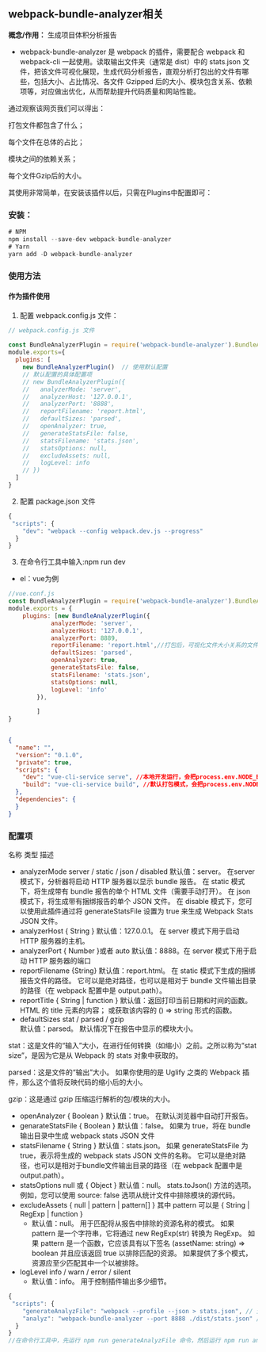 
## webpack-bundle-analyzer相关
**概念/作用：** 生成项目体积分析报告



- webpack-bundle-analyzer 是 webpack 的插件，需要配合 webpack 和 webpack-cli 一起使用。读取输出文件夹（通常是 dist）中的 stats.json 文件，把该文件可视化展现，生成代码分析报告，直观分析打包出的文件有哪些，包括大小、占比情况、各文件 Gzipped 后的大小、模块包含关系、依赖项等，对应做出优化，从而帮助提升代码质量和网站性能。

通过观察该网页我们可以得出：

打包文件都包含了什么；

每个文件在总体的占比；

模块之间的依赖关系；

每个文件Gzip后的大小。

其使用非常简单，在安装该插件以后，只需在Plugins中配置即可：
### 安装：
```js
# NPM 
npm install --save-dev webpack-bundle-analyzer
# Yarn 
yarn add -D webpack-bundle-analyzer
```
### 使用方法
#### 作为插件使用
1. 配置 webpack.config.js 文件：
```js
// webpack.config.js 文件
 
const BundleAnalyzerPlugin = require('webpack-bundle-analyzer').BundleAnalyzerPlugin
module.exports={
  plugins: [
    new BundleAnalyzerPlugin()  // 使用默认配置
    // 默认配置的具体配置项
    // new BundleAnalyzerPlugin({
    //   analyzerMode: 'server',
    //   analyzerHost: '127.0.0.1',
    //   analyzerPort: '8888',
    //   reportFilename: 'report.html',
    //   defaultSizes: 'parsed',
    //   openAnalyzer: true,
    //   generateStatsFile: false,
    //   statsFilename: 'stats.json',
    //   statsOptions: null,
    //   excludeAssets: null,
    //   logLevel: info
    // })
  ]
}
```
2. 配置 package.json 文件
```js
{
 "scripts": {
    "dev": "webpack --config webpack.dev.js --progress"
  }
}
```
3. 在命令行工具中输入:npm run dev

- el：vue为例
```js
//vue.conf.js
const BundleAnalyzerPlugin = require('webpack-bundle-analyzer').BundleAnalyzerPlugin;//可视化大小插件
module.exports = {
    plugins: [new BundleAnalyzerPlugin({
            analyzerMode: 'server',
            analyzerHost: '127.0.0.1',
            analyzerPort: 8889,
            reportFilename: 'report.html',//打包后，可视化文件大小关系的文件名
            defaultSizes: 'parsed',
            openAnalyzer: true,
            generateStatsFile: false,
            statsFilename: 'stats.json',
            statsOptions: null,
            logLevel: 'info'
        }),
        
        ]
}
```

```json

{
  "name": "",
  "version": "0.1.0",
  "private": true,
  "scripts": {
    "dev": "vue-cli-service serve", //本地开发运行，会把process.env.NODE_ENV设置为'development'
    "build": "vue-cli-service build", //默认打包模式，会把process.env.NODE_ENV设置为'production'
  },
  "dependencies": {
  }
}
```

### 配置项

名称	类型	描述
- analyzerMode	server / static / json / disabled	默认值：server。 在server 模式下，分析器将启动 HTTP 服务器以显示 bundle 报告。 在 static 模式下，将生成带有 bundle 报告的单个 HTML 文件（需要手动打开）。 在 json 模式下，将生成带有捆绑报告的单个 JSON 文件。 在 disable 模式下，您可以使用此插件通过将 generateStatsFile 设置为 true 来生成 Webpack Stats JSON 文件。
- analyzerHost	{ String }	默认值：127.0.0.1。 在 server 模式下用于启动 HTTP 服务器的主机。
- analyzerPort	{ Number }或者 auto	默认值：8888。在 server 模式下用于启动 HTTP 服务器的端口
- reportFilename	{String}	默认值：report.html。 在 static 模式下生成的捆绑报告文件的路径。 它可以是绝对路径，也可以是相对于 bundle 文件输出目录的路径（在 webpack 配置中是 output.path）。
- reportTitle	{ String | function }	默认值：返回打印当前日期和时间的函数。 HTML  的 title 元素的内容； 或获取该内容的 () => string  形式的函数。
- defaultSizes	stat / parsed / gzip	
默认值：parsed。 默认情况下在报告中显示的模块大小。

stat：这是文件的“输入”大小，在进行任何转换（如缩小）之前。之所以称为“stat size”，是因为它是从 Webpack 的 stats 对象中获取的。

parsed：这是文件的“输出”大小。 如果你使用的是 Uglify 之类的 Webpack 插件，那么这个值将反映代码的缩小后的大小。

gzip：这是通过 gzip 压缩运行解析的包/模块的大小。

- openAnalyzer	{ Boolean }	默认值：true。 在默认浏览器中自动打开报告。
- genarateStatsFile	{ Boolean }	默认值：false。 如果为 true，将在 bundle 输出目录中生成 webpack stats JSON 文件
- statsFilename	{ String }	默认值：stats.json。 如果 generateStatsFile 为 true，表示将生成的 webpack stats JSON 文件的名称。 它可以是绝对路径，也可以是相对于bundle文件输出目录的路径（在 webpack 配置中是 output.path）。
- statsOptions	null 或 { Object }	默认值：null。 stats.toJson() 方法的选项。 例如，您可以使用 source: false 选项从统计文件中排除模块的源代码。 
- excludeAssets	  { null | pattern | pattern[] }  其中 pattern 可以是   { String | RegExp | function }
    - 默认值：null。 用于匹配将从报告中排除的资源名称的模式。 如果 pattern 是一个字符串，它将通过 new RegExp(str) 转换为 RegExp。 如果 pattern 是一个函数，它应该具有以下签名 (assetName: string) => boolean 并且应该返回 true 以排除匹配的资源。 如果提供了多个模式，资源应至少匹配其中一个以被排除。
- logLevel	info / warn / error / silent	
    - 默认值：info。 用于控制插件输出多少细节。

```js
{
 "scripts": {
    "generateAnalyzFile": "webpack --profile --json > stats.json", // 生成分析文件
    "analyz": "webpack-bundle-analyzer --port 8888 ./dist/stats.json" // 启动展示打包报告的http服务器
  }
}
//在命令行工具中，先运行 npm run generateAnalyzFile 命令，然后运行 npm run analyz 命令。此时就可以看到分析结果了
```